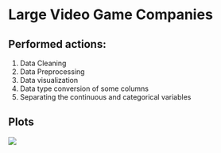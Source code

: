 # Large Video Game Companies

## Performed actions:
1. Data Cleaning
2. Data Preprocessing
3. Data visualization
4. Data type conversion of some columns
5. Separating the continuous and categorical variables

## Plots

<img src = "https://github.com/PiyushBL45t/ML-Crate/blob/main/Large%20Video%20Game%20Companies/Images/Heat%20map.png?raw=true"/>







